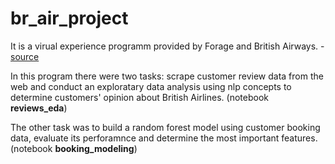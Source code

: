 # br_air_project

It is a virual experience programm provided by Forage and British Airways. - [source](https://www.theforage.com/virtual-internships/prototype/NjynCWzGSaWXQCxSX/Data-Science?ref=NNMZye38neDkk9h92)

In this program there were two tasks: scrape customer review data from the web and conduct an exploratary data analysis using nlp concepts to determine customers' opinion about British Airlines. (notebook **reviews_eda**)

The other task was to build a random forest model using customer booking data, evaluate its perforamnce and determine the most important features. (notebook **booking_modeling**)

